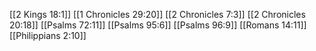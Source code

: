 [[2 Kings 18:1]]
[[1 Chronicles 29:20]]
[[2 Chronicles 7:3]]
[[2 Chronicles 20:18]]
[[Psalms 72:11]]
[[Psalms 95:6]]
[[Psalms 96:9]]
[[Romans 14:11]]
[[Philippians 2:10]]
